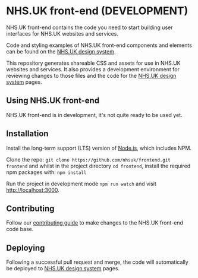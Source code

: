 # NHS.UK front-end (DEVELOPMENT)

NHS.UK front-end contains the code you need to start building user interfaces for NHS.UK websites and services.

Code and styling examples of NHS.UK front-end components and elements can be found on the <a href="https://nhsuk-redesign.azurewebsites.net">NHS.UK design system</a>.

This repository generates shareable CSS and assets for use in NHS.UK websites and services. It also provides a development environment for reviewing changes to those files and the code for the <a href="https://nhsuk-redesign.azurewebsites.net">NHS.UK design system</a> pages.

## Using NHS.UK front-end

NHS.UK front-end is in development, it's not quite ready to be used yet.

## Installation

Install the long-term support (LTS) version of <a href="https://nodejs.org/en/">Node.js</a>, which includes NPM.

Clone the repo: `git clone https://github.com/nhsuk/frontend.git frontend` and whilst in the project directory `cd frontend`, install the required npm packages with: `npm install`

Run the project in development mode `npm run watch` and visit <a href="http://localhost:3000">http://localhost:3000</a>.

## Contributing

Follow our [contributing guide](https://github.com/nhsuk/frontend/blob/master/.github/CONTRIBUTING.md) to make changes to the NHS.UK front-end code base.

## Deploying

Following a successful pull request and merge, the code will automatically be deployed to <a href="https://nhsuk-redesign.azurewebsites.net">NHS.UK design system</a> pages.




